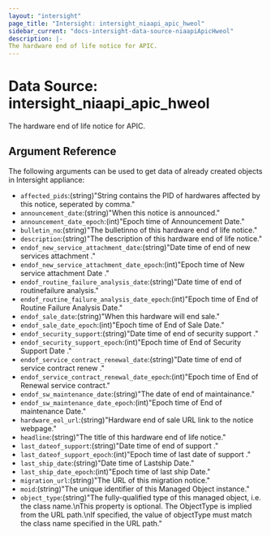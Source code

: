 ```yaml
---
layout: "intersight"
page_title: "Intersight: intersight_niaapi_apic_hweol"
sidebar_current: "docs-intersight-data-source-niaapiApicHweol"
description: |-
The hardware end of life notice for APIC.
---
```


# Data Source: intersight_niaapi_apic_hweol
The hardware end of life notice for APIC.
## Argument Reference
The following arguments can be used to get data of already created objects in Intersight appliance:
* `affected_pids`:(string)"String contains the PID of hardwares affected by this notice, seperated by comma."
* `announcement_date`:(string)"When this notice is announced."
* `announcement_date_epoch`:(int)"Epoch time of Announcement Date."
* `bulletin_no`:(string)"The bulletinno of this hardware end of life notice."
* `description`:(string)"The description of this hardware end of life notice."
* `endof_new_service_attachment_date`:(string)"Date time of end of new services attachment  ."
* `endof_new_service_attachment_date_epoch`:(int)"Epoch time of New service attachment Date ."
* `endof_routine_failure_analysis_date`:(string)"Date time of end of routinefailure analysis."
* `endof_routine_failure_analysis_date_epoch`:(int)"Epoch time of End of Routine Failure Analysis Date."
* `endof_sale_date`:(string)"When this hardware will end sale."
* `endof_sale_date_epoch`:(int)"Epoch time of End of Sale Date."
* `endof_security_support`:(string)"Date time of end of security support ."
* `endof_security_support_epoch`:(int)"Epoch time of End of Security Support Date ."
* `endof_service_contract_renewal_date`:(string)"Date time of end of service contract renew ."
* `endof_service_contract_renewal_date_epoch`:(int)"Epoch time of End of Renewal service contract."
* `endof_sw_maintenance_date`:(string)"The date of end of maintainance."
* `endof_sw_maintenance_date_epoch`:(int)"Epoch time of End of maintenance Date."
* `hardware_eol_url`:(string)"Hardware end of sale URL link to the notice webpage."
* `headline`:(string)"The title of this hardware end of life notice."
* `last_dateof_support`:(string)"Date time of end of support ."
* `last_dateof_support_epoch`:(int)"Epoch time of last date of support ."
* `last_ship_date`:(string)"Date time of Lastship Date."
* `last_ship_date_epoch`:(int)"Epoch time of last ship Date."
* `migration_url`:(string)"The URL of this migration notice."
* `moid`:(string)"The unique identifier of this Managed Object instance."
* `object_type`:(string)"The fully-qualified type of this managed object, i.e. the class name.\nThis property is optional. The ObjectType is implied from the URL path.\nIf specified, the value of objectType must match the class name specified in the URL path."
